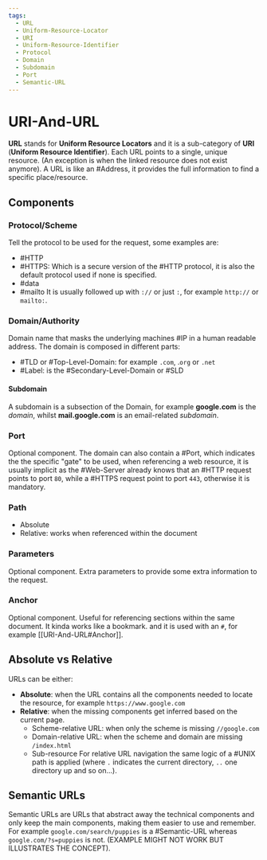 ```yaml
---
tags:
  - URL
  - Uniform-Resource-Locator
  - URI
  - Uniform-Resource-Identifier
  - Protocol
  - Domain
  - Subdomain
  - Port
  - Semantic-URL
---
```

# URI-And-URL
**URL** stands for **Uniform Resource Locators** and it is a sub-category of **URI** (**Uniform Resource Identifier**).
Each URL points to a single, unique resource. (An exception is when the linked resource does not exist anymore).
A URL is like an #Address, it provides the full information to find a specific place/resource.
## Components
### Protocol/Scheme
Tell the protocol to be used for the request, some examples are:
- #HTTP
- #HTTPS: Which is a secure version of the #HTTP protocol, it is also the default protocol used if none is specified.
- #data
- #mailto
It is usually followed up with `://` or just `:`, for example `http://` or `mailto:`.
### Domain/Authority
Domain name that masks the underlying machines #IP in a human readable address.
The domain is composed in different parts:
- #TLD or #Top-Level-Domain: for example `.com`, .`org` or `.net`
- #Label: is the #Secondary-Level-Domain or #SLD
#### Subdomain
A subdomain is a subsection of the Domain, for example **google.com** is the *domain*, whilst **mail.google.com** is an email-related *subdomain*.
### Port
Optional component.
The domain can also contain a #Port, which indicates the the specific "gate" to be used, when referencing a web resource, it is usually implicit as the #Web-Server already knows that an #HTTP request points to port `80`, while a #HTTPS request point to port `443`, otherwise it is mandatory.
### Path
- Absolute
- Relative: works when referenced within the document
### Parameters
Optional component.
Extra parameters to provide some extra information to the request.
### Anchor
Optional component.
Useful for referencing sections within the same document. It kinda works like a bookmark.
and it is used with an `#`, for example [[URI-And-URL#Anchor]].
## Absolute vs Relative
URLs can be either:
- **Absolute**: when the URL contains all the components needed to locate the resource, for example `https://www.google.com`
- **Relative**: when the missing components get inferred based on the current page.
	- Scheme-relative URL: when only the scheme is missing `//google.com`
	- Domain-relative URL: when the scheme and domain are missing `/index.html`
	- Sub-resource
For relative URL navigation the same logic of a #UNIX path is applied (where `.` indicates the current directory, `..` one directory up and so on...).
## Semantic URLs
Semantic URLs are URLs that abstract away the technical components and only keep the main components, making them easier to use and remember.
For example `google.com/search/puppies` is a #Semantic-URL whereas `google.com/?s=puppies` is not. (EXAMPLE MIGHT NOT WORK BUT ILLUSTRATES THE CONCEPT).

